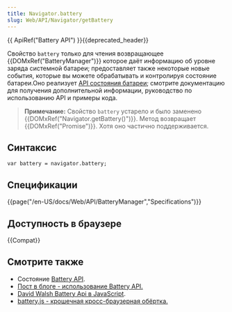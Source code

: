 ```yaml
---
title: Navigator.battery
slug: Web/API/Navigator/getBattery
---
```


{{ ApiRef("Battery API") }}{{deprecated_header}}

Свойство `battery` только для чтения возвращающее {{DOMxRef("BatteryManager")}} которое даёт информацию об уровне заряда системной батареи; предоставляет также некоторые новые события, которые вы можете обрабатывать и контролируя состояние батареи.Оно реализует [API состояния батареи](/ru/docs/WebAPI/Battery_Status); смотрите документацию для получения дополнительной информации, руководство по использованию API и примеры кода.

> **Примечание:** Свойство `battery` устарело и было заменено {{DOMxRef("Navigator.getBattery()")}}. Метод возвращает {{DOMxRef("Promise")}}. Хотя оно частично поддерживается.

## Синтаксис

```
var battery = navigator.battery;
```

## Спецификации

{{page("/en-US/docs/Web/API/BatteryManager","Specifications")}}

## Доступность в браузере

{{Compat}}

## Смотрите также

- Состояние [Battery API](/ru/docs/WebAPI/Battery_Status).
- [Пост в блоге - использование Battery API.](http://hacks.mozilla.org/2012/02/using-the-battery-api-part-of-webapi/)
- [David Walsh Battery Api в JavaScript](http://davidwalsh.name/battery-api).
- [battery.js - крошечная кросс-браузерная обёртка.](https://github.com/pstadler/battery.js)
